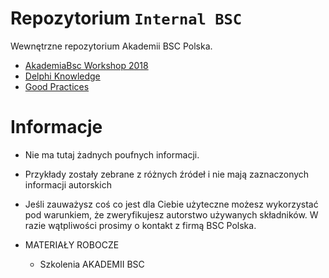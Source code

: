 # Repozytorium `Internal BSC`

Wewnętrzne repozytorium Akademii BSC Polska.

* [AkademiaBsc Workshop 2018](BscWorkshops2018.md)
* [Delphi Knowledge](DelphiKnowledge.md)
* [Good Practices](GoodPractices.md)

# Informacje

* Nie ma tutaj żadnych poufnych informacji.
* Przykłady zostały zebrane z różnych źródeł i nie mają zaznaczonych informacji autorskich 
* Jeśli zauważysz coś co jest dla Ciebie użyteczne możesz wykorzystać pod warunkiem, że zweryfikujesz autorstwo używanych składników. W razie wątpliwości prosimy o kontakt z firmą BSC Polska.

* MATERIAŁY ROBOCZE
  * Szkolenia AKADEMII BSC
